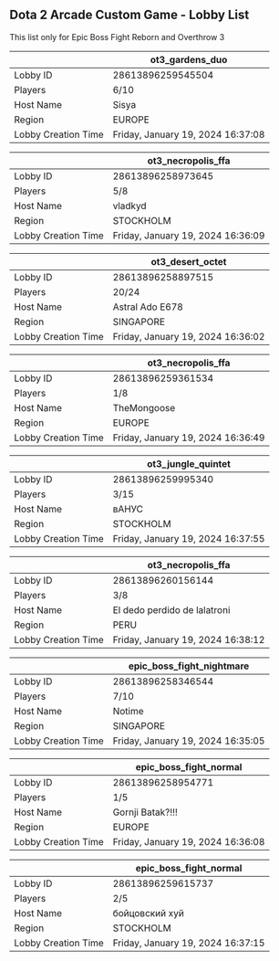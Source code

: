 ## Dota 2 Arcade Custom Game - Lobby List

This list only for Epic Boss Fight Reborn and Overthrow 3

|  | ot3_gardens_duo |
| ------ | ------ |
| Lobby ID | 28613896259545504 |
| Players | 6/10 |
| Host Name | Sisya |
| Region | EUROPE |
| Lobby Creation Time | Friday, January 19, 2024 16:37:08 |


|  | ot3_necropolis_ffa |
| ------ | ------ |
| Lobby ID | 28613896258973645 |
| Players | 5/8 |
| Host Name | vladkyd |
| Region | STOCKHOLM |
| Lobby Creation Time | Friday, January 19, 2024 16:36:09 |


|  | ot3_desert_octet |
| ------ | ------ |
| Lobby ID | 28613896258897515 |
| Players | 20/24 |
| Host Name | Astral Ado E678 |
| Region | SINGAPORE |
| Lobby Creation Time | Friday, January 19, 2024 16:36:02 |


|  | ot3_necropolis_ffa |
| ------ | ------ |
| Lobby ID | 28613896259361534 |
| Players | 1/8 |
| Host Name | TheMongoose |
| Region | EUROPE |
| Lobby Creation Time | Friday, January 19, 2024 16:36:49 |


|  | ot3_jungle_quintet |
| ------ | ------ |
| Lobby ID | 28613896259995340 |
| Players | 3/15 |
| Host Name | вАНУС |
| Region | STOCKHOLM |
| Lobby Creation Time | Friday, January 19, 2024 16:37:55 |


|  | ot3_necropolis_ffa |
| ------ | ------ |
| Lobby ID | 28613896260156144 |
| Players | 3/8 |
| Host Name | El dedo perdido de lalatroni |
| Region | PERU |
| Lobby Creation Time | Friday, January 19, 2024 16:38:12 |


|  | epic_boss_fight_nightmare |
| ------ | ------ |
| Lobby ID | 28613896258346544 |
| Players | 7/10 |
| Host Name | Notime |
| Region | SINGAPORE |
| Lobby Creation Time | Friday, January 19, 2024 16:35:05 |


|  | epic_boss_fight_normal |
| ------ | ------ |
| Lobby ID | 28613896258954771 |
| Players | 1/5 |
| Host Name | Gornji Batak?!!! |
| Region | EUROPE |
| Lobby Creation Time | Friday, January 19, 2024 16:36:08 |


|  | epic_boss_fight_normal |
| ------ | ------ |
| Lobby ID | 28613896259615737 |
| Players | 2/5 |
| Host Name | бойцовский хуй |
| Region | STOCKHOLM |
| Lobby Creation Time | Friday, January 19, 2024 16:37:15 |


